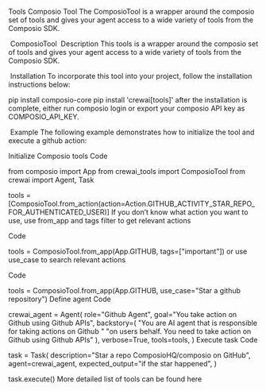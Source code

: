 Tools
Composio Tool
The ComposioTool is a wrapper around the composio set of tools and gives your agent access to a wide variety of tools from the Composio SDK.

​
ComposioTool
​
Description
This tools is a wrapper around the composio set of tools and gives your agent access to a wide variety of tools from the Composio SDK.

​
Installation
To incorporate this tool into your project, follow the installation instructions below:


pip install composio-core
pip install 'crewai[tools]'
after the installation is complete, either run composio login or export your composio API key as COMPOSIO_API_KEY.

​
Example
The following example demonstrates how to initialize the tool and execute a github action:

Initialize Composio tools
Code

from composio import App
from crewai_tools import ComposioTool
from crewai import Agent, Task


tools = [ComposioTool.from_action(action=Action.GITHUB_ACTIVITY_STAR_REPO_FOR_AUTHENTICATED_USER)]
If you don’t know what action you want to use, use from_app and tags filter to get relevant actions

Code

tools = ComposioTool.from_app(App.GITHUB, tags=["important"])
or use use_case to search relevant actions

Code

tools = ComposioTool.from_app(App.GITHUB, use_case="Star a github repository")
Define agent
Code

crewai_agent = Agent(
    role="Github Agent",
    goal="You take action on Github using Github APIs",
    backstory=(
        "You are AI agent that is responsible for taking actions on Github "
        "on users behalf. You need to take action on Github using Github APIs"
    ),
    verbose=True,
    tools=tools,
)
Execute task
Code

task = Task(
    description="Star a repo ComposioHQ/composio on GitHub",
    agent=crewai_agent,
    expected_output="if the star happened",
)

task.execute()
More detailed list of tools can be found here